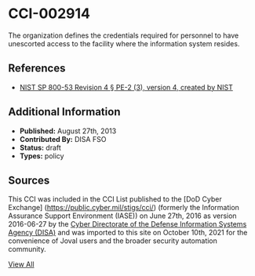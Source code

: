 # CCI-002914

The organization defines the credentials required for personnel to have unescorted access to the facility where the information system resides.

## References ##

* [NIST SP 800-53 Revision 4 § PE-2 (3), version 4, created by NIST](http://csrc.nist.gov/publications/PubsSPs.html)


## Additional Information ##

* **Published:** August 27th, 2013
* **Contributed By:** DISA FSO
* **Status:** draft
* **Types:** policy

## Sources ##

This CCI was included in the CCI List published to the [DoD Cyber Exchange]
(https://public.cyber.mil/stigs/cci/) (formerly the Information Assurance Support Environment
(IASE)) on June 27th, 2016 as version 2016-06-27 by the [Cyber Directorate of the Defense 
Information Systems Agency (DISA)](https://public.cyber.mil/about-cyber/) and was imported to 
this site on October 10th, 2021 for the convenience of Joval users and the broader security automation community.

[View All](../README.md)
